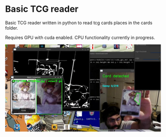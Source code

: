 # Basic TCG reader

Basic TCG reader written in python to read tcg cards places in the cards folder. 

Requires GPU with cuda enabled. CPU functionality currently in progress.

[![link to demo video](demoVid/mpv-shot0094.jpg)](https://www.youtube.com/watch?v=F_qXRyCxppI)
